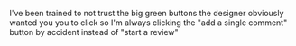 I've been trained to not trust the big green buttons the designer obviously wanted you you to click so I'm always clicking the "add a single comment" button by accident instead of "start a review"

